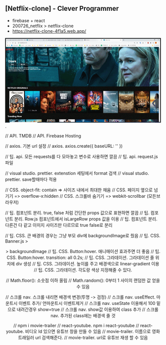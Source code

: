 ## [Netflix-clone] - Clever Programmer

-   firebase + react
-   200726_netflix > netflix-clone
-   https://netflix-clone-4f1a5.web.app/

![netflix-clone](./src/netflix_clone.gif).

// API. TMDB
// API. Firebase Hosting

// axios. 기본 url 설정
// axios. axios.create({ baseURL: '' })

// 팁. api. 모든 requests를 다 모아놓고 변수로 사용하면 깔끔
// 팁. api. request.js 파일

// visual studio. prettier. extenstion 세팅에서 format 검색
// visual studio. prettier. save할때마다 적용

// CSS. object-fit: contain => 사이즈 내에서 최대한 채움
// CSS. 페이지 옆으로 넘기기 => overflow-x:hidden
// CSS. 스크롤바 숨기기 => webkit-scrollbar (모든브라우저)

// 팁. 컴포넌트 분리. true, false 처럼 간단한 props 값으로 표현하면 깔끔
// 팁. 컴포넌트 분리. Row.js 컴포넌트에서 isLargeRow props 값을 이용
// 팁. 컴포넌트 분리. 다른건 다 같고 이미지 사이즈만 다르므로 true false로 분리

// 팁. CSS. 큰 배경의 경우는 그냥 부모 div에 backgroundImage로 줬음
// 팁. CSS. Banner.js > <Header> > backgroundImage
// 팁. CSS. Button:hover. 애니매이션 효과주면 더 좋음
// 팁. CSS. Button:hover. transition: all 0.2s;
// 팁. CSS. 그라데이션. 그라데이션 줄 위치에 div 생성
// 팁. CSS. 그라데이션. 높이를 주고 배경색으로 linear-gradient 이용
// 팁. CSS. 그라데이션. 각도랑 색상 지정해줄 수 있다.

// Math.floor(): 소숫점 이하 올림
// Math.random(): 0부터 1 사이의 랜덤한 값 얻을 수 있음

// 스크롤 nav. 스크롤 내리면 배경색 변경(투명 -> 검정)
// 스크롤 nav. useEffect. 마운트시 이벤트 추가/ 언마운트시 이벤트제거
// 스크롤 nav. useState 이용해서 100 밑으로 내려간경우 show=true
// 스크롤 nav. show값 이용하여 class 추가
// 스크롤 nav. 추가된 class에는 배경색 줄 것

// npm i movie-trailer
// react-youtube. npm i react-youtube
// react-youtube. 비디오 Id 있으면 유튜브 창을 만들 수 있음
// movie-trailer. 이름으로 영화 트래일러 url 검색해준다.
// movie-trailer. url로 유튜브 재생 할 수 있음
